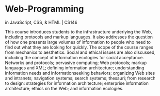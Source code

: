 # Web-Programming
in JavaScript, CSS, &amp; HTML | CS146

This course introduces students to the infrastructure underlying the Web, including protocols and markup languages. It also
addresses the question of how one presents large volumes of information to people who need to find out what they are looking
for quickly. The scope of the course ranges from mechanics to aesthetics. Social and ethical issues are also discussed,
including the concept of information ecologies for social acceptance. Networks and protocols; pervasive computing; Web
protocols; markup languages and XML; defining information architecture; understanding information needs and informationseeking behaviors; organizing Web sites and intranets; navigation systems; search systems; thesauri; from research to design:
strategies for information architecture; enterprise information architecture; ethics on the Web; and information ecologies.
